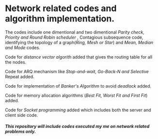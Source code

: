 # Network related codes and algorithm implementation.

The codes include one dimentional and two dimentional _Parity check, Priority and Round Robin scheduler_ , Contagious subsequence code, identifying the topology of a graph(_Ring, Mesh or Star_) and _Mean, Median and Mode_ codes.

Code for *distance vector algorith* added that gives the routing table for all the nodes.

Code for ARQ mechanism like *Stop-and-wait, Go-Back-N and Selective* Repeat added.

Code for implementation of *Banker's Algorithm* to avoid *deadlock* added.

Code for memory allocation algorithms (*Best Fit, Worst Fit and First Fit*) added.

Code for *Socket programming* added which includes both the server and client side code.

##### This repository will include codes executed my me on network related problems only.

